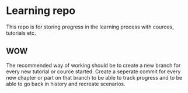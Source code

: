 # Learning repo

This repo is for storing progress in the learning process with cources, tutorials etc.

## WOW
The recommended way of working should be to create a new branch for every new tutorial or cource started.
Create a seperate commit for every new chapter or part on that branch to be able to track progress and to be able to go back in history and recreate scenarios.
